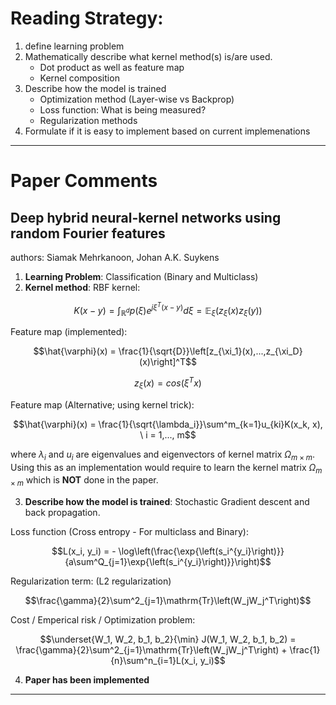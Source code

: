 # Reading Strategy:

1. define learning problem
2. Mathematically describe what kernel method(s) is/are used.
   - Dot product as well as feature map
   - Kernel composition
3. Describe how the model is trained
   - Optimization method (Layer-wise vs Backprop)
   - Loss function: What is being measured?
   - Regularization methods
4. Formulate if it is easy to implement based on current implemenations

-------------------------------------

# Paper Comments

## Deep hybrid neural-kernel networks using random Fourier features
authors: Siamak Mehrkanoon, Johan A.K. Suykens

1. **Learning Problem**: Classification (Binary and Multiclass)
2. **Kernel method**: RBF kernel:

```math
K(x-y) = \int_{\mathbb{R}^d} p(\xi)e^{j\xi^T(x-y)}d\xi = \mathbb{E}_{\xi} (z_{\xi}(x)z_{\xi}(y))
```
Feature map (implemented):

```math
\hat{\varphi}(x) = \frac{1}{\sqrt{D}}\left[z_{\xi_1}(x),...,z_{\xi_D}(x)\right]^T
```
```math
z_{\xi}(x) = cos(\xi^T x)
```

Feature map (Alternative; using kernel trick):
```math
\hat{\varphi}(x) = \frac{1}{\sqrt{\lambda_i}}\sum^m_{k=1}u_{ki}K(x_k, x), \ i = 1,..., m
```
where $\lambda_i$ and $u_i$ are eigenvalues and eigenvectors of kernel matrix $\Omega_{m\times m}$. Using this as an implementation would require to learn the kernel matrix $\Omega_{m \times m}$ which is **NOT** done in the paper.

3. **Describe how the model is trained**: Stochastic Gradient descent and back propagation.

Loss function (Cross entropy - For multiclass and Binary):
```math
L(x_i, y_i) = - \log\left(\frac{\exp{\left(s_i^{y_i}\right)}}{a\sum^Q_{j=1}\exp{\left(s_i^{y_i}\right)}}\right)
```

Regularization term: (L2 regularization)
```math
\frac{\gamma}{2}\sum^2_{j=1}\mathrm{Tr}\left(W_jW_j^T\right)
```

Cost / Emperical risk / Optimization problem:
```math
\underset{W_1, W_2, b_1, b_2}{\min} J(W_1, W_2, b_1, b_2) = \frac{\gamma}{2}\sum^2_{j=1}\mathrm{Tr}\left(W_jW_j^T\right) + \frac{1}{n}\sum^n_{i=1}L(x_i, y_i)
```

4. **Paper has been implemented**

------------------------------------



